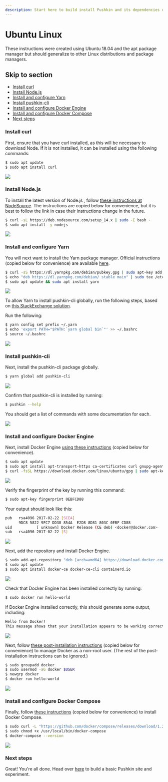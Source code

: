 ```yaml
---
description: Start here to build install Pushkin and its dependencies on Ubuntu Linux.
---
```


# Ubuntu Linux

These instructions were created using Ubuntu 18.04 and the apt package manager but should generalize to other Linux distributions and package managers.

## Skip to section

* [Install curl](ubuntu-install.md#install-curl)
* [Install Node.js](ubuntu-install.md#install-node-js)
* [Install and configure Yarn](ubuntu-install.md#install-and-configure-yarn)
* [Install pushkin-cli](ubuntu-install.md#install-pushkin-cli)
* [Install and configure Docker Engine](ubuntu-install.md#install-and-configure-docker-engine)
* [Install and configure Docker Compose](ubuntu-install.md#install-and-configure-docker-compose)
* [Next steps](ubuntu-install.md#next-steps)

### Install curl

First, ensure that you have curl installed, as this will be necessary to download Node. If it is not installed, it can be installed using the following commands:

```bash
$ sudo apt update
$ sudo apt install curl
```
 
![](../../.gitbook/assets/ubuntu1.gif)


### Install Node.js

To install the latest version of Node.js , follow [these instructions at NodeSource](https://github.com/nodesource/distributions/blob/master/README.md#installation-instructions). The instructions are copied below for convenience, but it is best to follow the link in case their instructions change in the future.

```bash
$ curl -sL https://deb.nodesource.com/setup_14.x | sudo -E bash -
$ sudo apt install -y nodejs
```
![](../../.gitbook/assets/ubuntu2.gif)

### Install and configure Yarn

You will next want to install the Yarn package manager. Official instructions \(copied below for convenience\) are available [here](https://classic.yarnpkg.com/en/docs/install/#debian-stable).

```bash
$ curl -sS https://dl.yarnpkg.com/debian/pubkey.gpg | sudo apt-key add -
$ echo "deb https://dl.yarnpkg.com/debian/ stable main" | sudo tee /etc/apt/sources.list.d/yarn.list
$ sudo apt update && sudo apt install yarn
```
![](../../.gitbook/assets/ubuntu3.gif)

To allow Yarn to install pushkin-cli globally, run the following steps, based on [this StackExchange solution](https://stackoverflow.com/a/53879534).

Run the following:

```bash
$ yarn config set prefix ~/.yarn
$ echo 'export PATH="$PATH:`yarn global bin`"' >> ~/.bashrc
$ source ~/.bashrc
```
![](../../.gitbook/assets/ubuntu4.gif)

### Install pushkin-cli

Next, install the pushkin-cli package globally.

```bash
$ yarn global add pushkin-cli
```
![](../../.gitbook/assets/ubuntu5.gif)

Confirm that pushkin-cli is installed by running:

```bash
$ pushkin --help
```

You should get a list of commands with some documentation for each.

![](../../.gitbook/assets/ubuntu6.gif)


### Install and configure Docker Engine

Next, install Docker Engine [using these instructions](https://docs.docker.com/engine/install/ubuntu/) \(copied below for convenience\).

```bash
$ sudo apt update
$ sudo apt install apt-transport-https ca-certificates curl gnupg-agent software-properties-common
$ curl -fsSL https://download.docker.com/linux/ubuntu/gpg | sudo apt-key add -
```

![](../../.gitbook/assets/ubuntu7.gif)

Verify the fingerprint of the key by running this command:

```bash
$ sudo apt-key fingerprint 0EBFCD88
```

Your output should look like this:

```bash
pub   rsa4096 2017-02-22 [SCEA]
      9DC8 5822 9FC7 DD38 854A  E2D8 8D81 803C 0EBF CD88
uid           [ unknown] Docker Release (CE deb) <docker@docker.com>
sub   rsa4096 2017-02-22 [S]
```

![](../../.gitbook/assets/ubuntu8.gif)

Next, add the repository and install Docker Engine.

```bash
$ sudo add-apt-repository "deb [arch=amd64] https://download.docker.com/linux/ubuntu $(lsb_release -cs) stable"
$ sudo apt update
$ sudo apt install docker-ce docker-ce-cli containerd.io
```

![](../../.gitbook/assets/ubuntu9.gif)

Check that Docker Engine has been installed correctly by running:

```bash
$ sudo docker run hello-world
```

If Docker Engine installed correctly, this should generate some output, including:

```bash
Hello from Docker!
This message shows that your installation appears to be working correctly.
```

![](../../.gitbook/assets/ubuntu10.gif)

Next, follow [these post-installation instructions](https://docs.docker.com/engine/install/linux-postinstall/#manage-docker-as-a-non-root-user) \(copied below for convenience\) to manage Docker as a non-root user. \(The rest of the post-installation instructions can be ignored.\)

```bash
$ sudo groupadd docker
$ sudo usermod -aG docker $USER
$ newgrp docker 
$ docker run hello-world
```

![](../../.gitbook/assets/ubuntu11.gif)

### Install and configure Docker Compose

Finally, follow [these instructions](https://docs.docker.com/compose/install/#install-compose-on-linux-systems) \(copied below for convenience\) to install Docker Compose.

```bash
$ sudo curl -L "https://github.com/docker/compose/releases/download/1.26.2/docker-compose-$(uname -s)-$(uname -m)" -o /usr/local/bin/docker-compose
$ sudo chmod +x /usr/local/bin/docker-compose
$ docker-compose --version
```

![](../../.gitbook/assets/ubuntu12.gif)


### Next steps

Great! You're all done. Head over [here](../quickstart.md) to build a basic Pushkin site and experiment.
